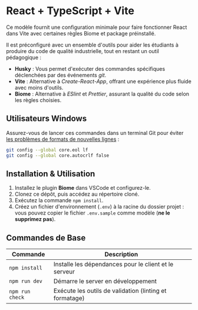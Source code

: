 # React + TypeScript + Vite

Ce modèle fournit une configuration minimale pour faire fonctionner React dans Vite avec certaines règles Biome et package préinstallé.

Il est préconfiguré avec un ensemble d'outils pour aider les étudiants à produire du code de qualité industrielle, tout en restant un outil pédagogique :

- **Husky** : Vous permet d'exécuter des commandes spécifiques déclenchées par des événements _git_.
- **Vite** : Alternative à _Create-React-App_, offrant une expérience plus fluide avec moins d'outils.
- **Biome** : Alternative à _ESlint_ et _Prettier_, assurant la qualité du code selon les règles choisies.

## Utilisateurs Windows

Assurez-vous de lancer ces commandes dans un terminal Git pour éviter [les problèmes de formats de nouvelles lignes](https://en.wikipedia.org/wiki/Newline#Issues_with_different_newline_formats) :

```sh
git config --global core.eol lf
git config --global core.autocrlf false
```

## Installation & Utilisation

1. Installez le plugin **Biome** dans VSCode et configurez-le.
2. Clonez ce dépôt, puis accédez au répertoire cloné.
3. Exécutez la commande `npm install`.
4. Créez un fichier d'environnement (`.env`) à la racine du dossier projet : vous pouvez copier le fichier `.env.sample` comme modèle (**ne le supprimez pas**).

## Commandes de Base

| Commande               | Description                                                                 |
|------------------------|-----------------------------------------------------------------------------|
| `npm install`          | Installe les dépendances pour le client et le serveur                       |
| `npm run dev`          | Démarre le server en développement         |
| `npm run check`        | Exécute les outils de validation (linting et formatage)                     |
